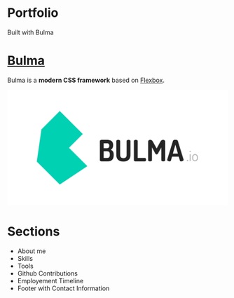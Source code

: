 # Portfolio

Built with Bulma
# [Bulma](https://bulma.io)

Bulma is a **modern CSS framework** based on [Flexbox](https://developer.mozilla.org/en-US/docs/Web/CSS/CSS_Flexible_Box_Layout/Using_CSS_flexible_boxes).

<a href="https://bulma.io"><img src="https://raw.githubusercontent.com/jgthms/bulma/master/docs/images/bulma-banner.png" alt="Bulma: a Flexbox CSS framework" style="max-width:100%;" width="600"></a>

<h1> Sections </h1>
<ul>
<li>About me </li>
<li>Skills</li>
<li>Tools</li>
<li>Github Contributions</li>
<li>Employement Timeline</li>
<li>Footer with Contact Information</li>
</ul>
